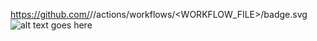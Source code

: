 https://github.com/<OWNER>/<REPOSITORY>/actions/workflows/<WORKFLOW_FILE>/badge.svg
![alt text goes here](IMAGE_URL)
